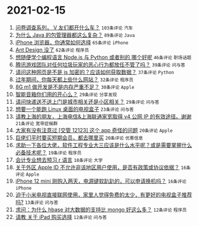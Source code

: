 # 2021-02-15

1. [问卷调查系列， V 友们都开什么车？](https://www.v2ex.com/t/753385) `103条评论` `汽车`
1. [为什么 Java 的包管理器都这么复杂？](https://www.v2ex.com/t/753415) `89条评论` `Java`
1. [iPhone 浏览器，你通常如何选择](https://www.v2ex.com/t/753361) `65条评论` `iPhone`
1. [Ant Design 没了](https://www.v2ex.com/t/753353) `62条评论` `程序员`
1. [想随便学个编程语言 Node.js 与 Python 或者别的 哪个好呢](https://www.v2ex.com/t/753365) `46条评论` `职场话题`
1. [腾讯游戏团队对任何垃圾玩家的恶心行为都放任不管了吗？](https://www.v2ex.com/t/753369) `39条评论` `问与答`
1. [请问这种网页是不是 js 加密的？应该如何获取数据？](https://www.v2ex.com/t/753378) `37条评论` `Python`
1. [过年期间，你每天都上些什么网站？](https://www.v2ex.com/t/753449) `32条评论` `程序员`
1. [8G m1 做开发是不是内存严重不足？](https://www.v2ex.com/t/753454) `30条评论` `Apple`
1. [智能音箱你们用的开心么？](https://www.v2ex.com/t/753414) `29条评论` `分享发现`
1. [请问快递送不送上门是城市相关还是小区相关？](https://www.v2ex.com/t/753368) `29条评论` `问与答`
1. [想要一个能跑 Linux 桌面的电视盒子](https://www.v2ex.com/t/753447) `23条评论` `问与答`
1. [请教上海的朋友，上海电信&上海联通家宽取得 v4 公网 IP 的有效途径。谢谢](https://www.v2ex.com/t/753359) `21条评论` `宽带症候群`
1. [大家有没有注意过 [交管 12123] 这个 app 奇怪的问题](https://www.v2ex.com/t/753410) `20条评论` `Apple`
1. [巨佬们平时要买短期会员，都去哪里买](https://www.v2ex.com/t/753364) `20条评论` `优惠信息`
1. [求助一下各位大佬，软件工程专业大三应该是什么水平呢？或是需要掌握什么必备技术呢？](https://www.v2ex.com/t/753391) `19条评论` `程序员`
1. [会计专业想去预习 r 语言](https://www.v2ex.com/t/753374) `18条评论` `大学`
1. [关于外区 Apple ID 不允许非该地区用户使用，是否有政策或协议依据？](https://www.v2ex.com/t/753464) `16条评论` `Apple`
1. [iPhone 12 mini 刚购入两天，电源键软趴趴的，可以申请换机吗？](https://www.v2ex.com/t/753443) `16条评论` `iPhone`
1. [迫于小米电视直接联网使用，家里人觉得免费的太少，有更好的电视盒子推荐吗?](https://www.v2ex.com/t/753381) `13条评论` `问与答`
1. [求问：为什么 hbase 对大数据的支持比 mongo 好这么多？](https://www.v2ex.com/t/753426) `12条评论` `程序员`
1. [请教 关于 iPad 购买选择](https://www.v2ex.com/t/753425) `12条评论` `问与答`
